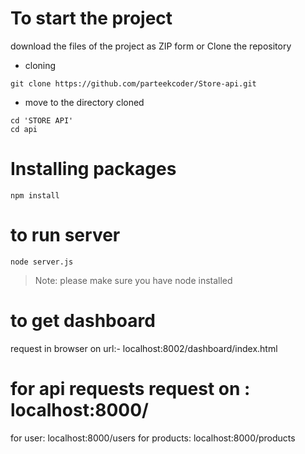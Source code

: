 # To start the project 

download the files of the project as ZIP form or Clone the repository

- cloning
```
git clone https://github.com/parteekcoder/Store-api.git
```
- move to the directory cloned
``` 
cd 'STORE API'
cd api
```
# Installing packages

```
npm install
```

# to run server
```
node server.js
```
> Note: please make sure you have node installed
# to get dashboard

request in browser on url:- localhost:8002/dashboard/index.html

# for api requests request on : localhost:8000/

for user: localhost:8000/users
for products: localhost:8000/products